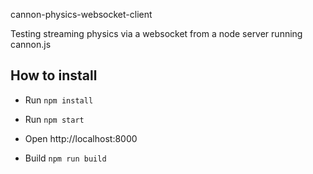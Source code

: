cannon-physics-websocket-client

Testing streaming physics via a websocket from a node server running cannon.js

## How to install

* Run `npm install`
* Run `npm start`
* Open http://localhost:8000

* Build `npm run build`
